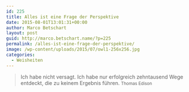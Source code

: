 ```yaml
---
id: 225
title: Alles ist eine Frage der Perspektive
date: 2015-08-01T13:01:31+00:00
author: Marco Betschart
layout: post
guid: http://marco.betschart.name/?p=225
permalink: /alles-ist-eine-frage-der-perspektive/
image: /wp-content/uploads/2015/07/owl1-256x256.jpg
categories:
  - Weisheiten
---
```

> Ich habe nicht versagt. Ich habe nur erfolgreich zehntausend Wege entdeckt, die zu keinem Ergebnis führen. <small>Thomas Edison</small>
